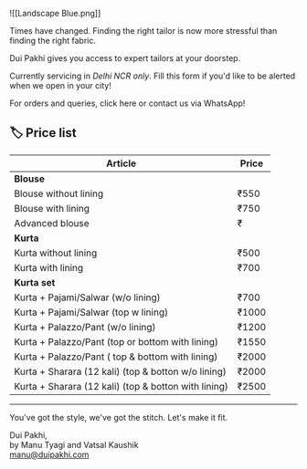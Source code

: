 ![[Landscape Blue.png]]

Times have changed. Finding the right tailor is now more stressful than finding the right fabric.

Dui Pakhi gives you access to expert tailors at your doorstep.

Currently servicing in *Delhi NCR only*. Fill this form if you'd like to be alerted when we open in your city!

For orders and queries, click here or contact us via WhatsApp!

## 🏷️ Price list

| Article                                              | Price |
| ---------------------------------------------------- | ----- |
| **Blouse**                                           |       |
| Blouse without lining                                | ₹550  |
| Blouse with lining                                   | ₹750  |
| Advanced blouse                                      | ₹     |
| **Kurta**                                            |       |
| Kurta without lining                                 | ₹500  |
| Kurta with lining                                    | ₹700  |
| **Kurta set**                                        |       |
| Kurta + Pajami/Salwar (w/o lining)                   | ₹700  |
| Kurta + Pajami/Salwar (top w lining)                 | ₹1000 |
| Kurta + Palazzo/Pant (w/o lining)                    | ₹1200 |
| Kurta + Palazzo/Pant (top or bottom with lining)     | ₹1550 |
| Kurta + Palazzo/Pant ( top & bottom with lining)     | ₹2000 |
| Kurta + Sharara (12 kali) (top & botton w/o lining)  | ₹2000 |
| Kurta + Sharara (12 kali) (top & botton with lining) | ₹2500 |

---

You've got the style, we've got the stitch. Let's make it fit.

Dui Pakhi,<br>
by Manu Tyagi and Vatsal Kaushik<br>
manu@duipakhi.com 